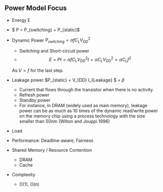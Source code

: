 ## Power Model Focus

- Energy E
- $ P = P_{switching} + P_{static}$
- Dynamic Power $P_{switching} = \alpha f C_L V_{DD}^2$

  - Switching and Short-circuit power
  - $$
    E= P t =    \alpha f C_L V_{DD}^2 t =   \alpha C_L V_{DD}^2 \propto    \alpha C_L f^2
    $$

  As $V\propto f$ for the last step.
- Leakage power $P_{static} =  V_{DD} I_{Leakage} $ = $\beta$

  - Current that flows through the transistor when there is no activity.
  - Refresh power
  - Standby power
  - For instance, in DRAM (widely used as main memory), leakage power can be as much as 10 times of the dynamic read/write power on the memory chip using a process technology with the size smaller than 50nm (Wilton and Jouppi 1996)
- Load
- Performance: Deadline-aware, Fairness
- Shared Memory / Resource Contention

  - DRAM
  - Cache
- Complexity

  - O(1), O(n)
